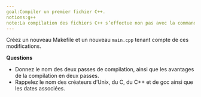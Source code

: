 ```yaml
---
goal:Compiler un premier fichier C++.
notions:g++
note:La compilation des fichiers C++ s’effectue non pas avec la commande `gcc` comme pour le C, mais avec la commande `g++`. On utilisera comme norme l’extension .hpp pour les entêtes C++ et .cpp pour les fichiers C++.
---
```

Créez un nouveau Makefile et un nouveau `main.cpp` tenant compte de ces modifications.

**Questions**
  - Donnez le nom des deux passes de compilation, ainsi que les avantages de la compilation en deux passes.
  - Rappelez le nom des créateurs d’Unix, du C, du C++ et de gcc ainsi que les dates associées.